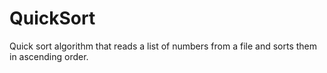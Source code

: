 # QuickSort
Quick sort algorithm that reads a list of numbers from a file and sorts them in ascending order.
